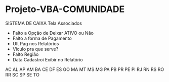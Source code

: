 # Projeto-VBA-COMUNIDADE
SISTEMA DE CAIXA
Tela Associados
   * Falto a Opção de Deixar ATIVO ou Não
   * Falto a forma de Pagamento
   * Ult Pag nos Relatórios 
   * Viculo pra que serve?
   * Falto Região
   * Data Cadastroi Exibir no Relatório

AC
AL
AP
AM
BA
CE
DF
ES
GO
MA
MT
MS
MG
PA
PB
PR
PE
PI
RJ
RN
RS
RO
RR
SC
SP
SE
TO
